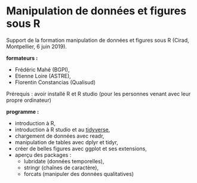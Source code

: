 # Manipulation de données et figures sous R

Support de la formation manipulation de données et figures sous R
(Cirad, Montpellier, 6 juin 2019).

**formateurs :**
- Frédéric Mahé (BGPI),
- Etienne Loire (ASTRE),
- Florentin Constancias (Qualisud)

Prérequis : avoir installé R et R studio (pour les personnes venant
avec leur propre ordinateur)

**programme :**
- introduction à R,
- introduction à R studio et au [tidyverse](https://www.tidyverse.org/),
- chargement de données avec readr,
- manipulation de tables avec dplyr et tidyr,
- créer de belles figures avec ggplot et ses extensions,
- aperçu des packages :
  - lubridate (données temporelles),
  - stringr (chaînes de caractère),
  - forcats (manipuler des données qualitatives)
